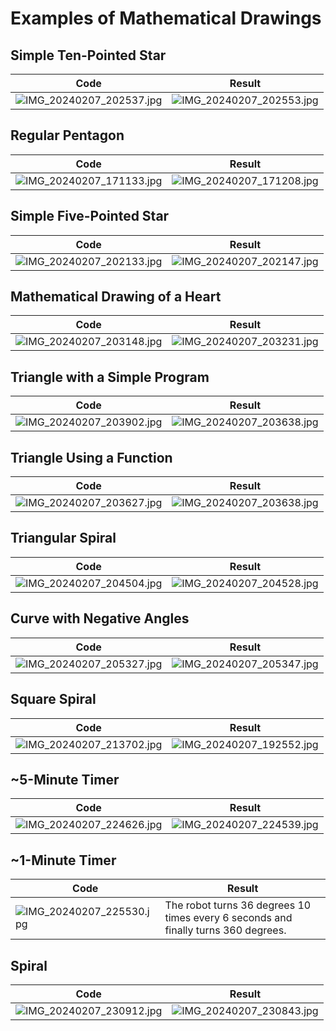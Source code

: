
# Examples of Mathematical Drawings

## Simple Ten-Pointed Star

| Code | Result |
| --- | --- |
| ![IMG_20240207_202537.jpg](images/IMG_20240207_202537.jpg) | ![IMG_20240207_202553.jpg](images/IMG_20240207_202553.jpg) |

## Regular Pentagon

| Code | Result |
| --- | --- |
| ![IMG_20240207_171133.jpg](images/IMG_20240207_171133.jpg) | ![IMG_20240207_171208.jpg](images/IMG_20240207_171208.jpg) |

## Simple Five-Pointed Star

| Code | Result |
| --- | --- |
| ![IMG_20240207_202133.jpg](images/IMG_20240207_202133.jpg) | ![IMG_20240207_202147.jpg](images/IMG_20240207_202147.jpg) |

## Mathematical Drawing of a Heart

| Code | Result |
| --- | --- |
| ![IMG_20240207_203148.jpg](images/IMG_20240207_203148.jpg) | ![IMG_20240207_203231.jpg](images/IMG_20240207_203231.jpg) |

## Triangle with a Simple Program

| Code | Result |
| --- | --- |
| ![IMG_20240207_203902.jpg](images/IMG_20240207_203902.jpg) | ![IMG_20240207_203638.jpg](images/IMG_20240207_203638.jpg) |

## Triangle Using a Function

| Code | Result |
| --- | --- |
| ![IMG_20240207_203627.jpg](images/IMG_20240207_203627.jpg) | ![IMG_20240207_203638.jpg](images/IMG_20240207_203638.jpg) |

## Triangular Spiral

| Code | Result |
| --- | --- |
| ![IMG_20240207_204504.jpg](images/IMG_20240207_204504.jpg) | ![IMG_20240207_204528.jpg](images/IMG_20240207_204528.jpg) |

## Curve with Negative Angles

| Code | Result |
| --- | --- |
| ![IMG_20240207_205327.jpg](images/IMG_20240207_205327.jpg) | ![IMG_20240207_205347.jpg](images/IMG_20240207_205347.jpg) |

## Square Spiral

| Code | Result |
| --- | --- |
| ![IMG_20240207_213702.jpg](images/IMG_20240207_213702.jpg) | ![IMG_20240207_192552.jpg](images/IMG_20240207_192552.jpg) |

## ~5-Minute Timer

| Code | Result |
| --- | --- |
| ![IMG_20240207_224626.jpg](images/IMG_20240207_224626.jpg) | ![IMG_20240207_224539.jpg](images/IMG_20240207_224539.jpg) |

## ~1-Minute Timer

| Code | Result |
| --- | --- |
| ![IMG_20240207_225530.jpg](images/IMG_20240207_225530.jpg) | The robot turns 36 degrees 10 times every 6 seconds and finally turns 360 degrees. |

## Spiral

| Code | Result |
| --- | --- |
| ![IMG_20240207_230912.jpg](images/IMG_20240207_230912.jpg) | ![IMG_20240207_230843.jpg](images/IMG_20240207_230843.jpg) |
